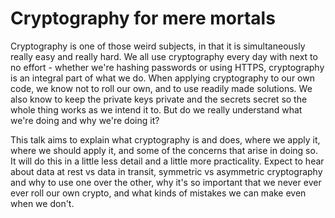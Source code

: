 # Cryptography for mere mortals

Cryptography is one of those weird subjects, in that it is simultaneously really easy and really 
hard. We all use cryptography every day with next to no effort - whether we're hashing passwords 
or using HTTPS, cryptography is an integral part of what we do. When applying cryptography to our 
own code, we know not to roll our own, and to use readily made solutions. We also know to keep 
the private keys private and the secrets secret so the whole thing works as we intend it to. But 
do we really understand what we're doing and why we're doing it?

This talk aims to explain what cryptography is and does, where we apply it, where we should apply 
it, and some of the concerns that arise in doing so. It will do this in a little less detail and a 
little more practicality. Expect to hear about data at rest vs data in transit, symmetric vs 
asymmetric cryptography and why to use one over the other, why it's so important that we never ever 
ever roll our own crypto, and what kinds of mistakes we can make even when we don't.
